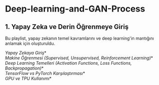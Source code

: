 # Deep-learning-and-GAN-Process

## 1. Yapay Zeka ve Derin Öğrenmeye Giriş

Bu playlist, yapay zekanın temel kavramlarını ve deep learning'in mantığını anlamak için oluşturuldu.

*Yapay Zekaya Giriş** <br>
*Makine Öğrenmesi (Supervised, Unsupervised, Reinforcement Learning)** <br>
*Deep Learning Temelleri (Activation Functions, Loss Functions, Backpropagation)** <br>
*TensorFlow vs PyTorch Karşılaştırması** <br>
*GPU ve TPU Kullanımı** <br>
